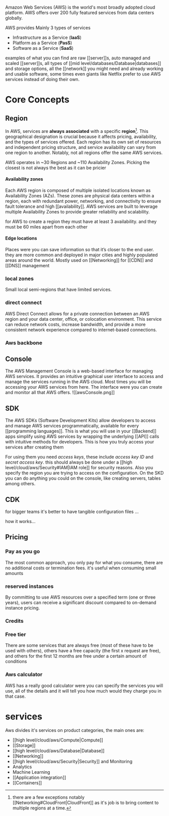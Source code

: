 Amazon Web Services (AWS) is the world's most broadly adopted cloud platform. AWS offers over 200 fully featured services from data centers globally.

AWS provides Mainly 3 types of services
- Infrastructure as a Service (**IaaS**) 
- Platform as a Service (**PasS**)
- Software as a Service (**SaaS**)

examples of what you can find are raw [[server]]s, auto managed and scaled [[server]]s, all types of [[mid level/databases/Database|databases]] and storage options, all the [[network]] you might need and already working and usable software, some times even giants like Netflix prefer to use AWS services instead of doing their own.

# Core Concepts
## Region
In AWS, services are **always** **associated** with a specific **region**[^1]. This geographical designation is crucial because it affects pricing, availability, and the types of services offered. Each region has its own set of resources and independent pricing structure, and service availability can vary from one region to another. Notably, not all regions offer the same AWS services.


[^1]: there are a few exceptions notably [[Networking#CloudFront|CloudFront]] as it's job is to bring content to multiple regions at a time.

AWS operates in ~30 Regions and  ~110 Availability Zones. Picking the closest is not always the best as it can be pricier
#### Availability zones
Each AWS region is composed of multiple isolated locations known as Availability Zones (AZs). These zones are physical data centers within a region, each with redundant power, networking, and connectivity to ensure fault tolerance and high [[availability]]. AWS services are built to leverage multiple Availability Zones to provide greater reliability and scalability.

for AWS to create a region they must have at least 3 availability. and they must be 60 miles apart from each other 
#### Edge locations
Places were you can save information so that it’s closer to the end user. they are more common and deployed in major cities and highly populated areas around the world. Mostly used on [[Networking]] for [[CDN]] and [[DNS]] management
### local zones
Small local semi-regions that have limited services.
### direct connect
AWS Direct Connect allows for a private connection between an AWS region and your data center, office, or colocation environment. This service can reduce network costs, increase bandwidth, and provide a more consistent network experience compared to internet-based connections.
### Aws backbone
## Console
The AWS Management Console is a web-based interface for managing AWS services. It provides an intuitive graphical user interface to access and manage the services running in the AWS cloud. Most times you will be accessing your AWS services from here. The interface were you can create and monitor all that AWS offers. ![[awsConsole.png]]
## SDK
The AWS SDKs (Software Development Kits) allow developers to access and manage AWS services programmatically, available for every [[programming languages]]. This is what you will use in your [[Backend]] apps simplify using AWS services by wrapping the underlying [[API]] calls with intuitive methods for developers. This is how you truly access your services after creating them

For using them you need *access keys*, these include *access key ID* and *secret access key*.  this should always be done under a [[high level/cloud/aws/Security#IAM|IAM role]] for security reasons. Also you specify the region you are trying to access on the configuration. On the SKD you can do anything you could on the console, like creating servers, tables among others.

## CDK
for bigger teams it's better to have tangible configuration files ...

how it works...
## Pricing
### Pay as you go
The most common approach, you only pay for what you consume, there are no additional costs or termination fees. it's useful when consuming small amounts
### reserved instances
By committing to use AWS resources over a specified term (one or three years), users can receive a significant discount compared to on-demand instance pricing.
### Credits
### Free tier
There are some services that are always free (most of these have to be used with others), others have a free capacity (the first x request are free), and others for the first 12 months are free under a certain amount of conditions
### Aws calculator
AWS has a really good calculator were you can specify the services you will use, all of the details and it will tell you how much would they charge you in that case. 
# services
Aws divides it's services on product categories, the main ones are:
- [[high level/cloud/aws/Compute|Compute]]
- [[Storage]]
- [[high level/cloud/aws/Database|Database]]
- [[Networking]]
- [[high level/cloud/aws/Security|Security]] and Monitoring
- Analytics
- Machine Learning
- [[Application integration]]
- [[Containers]]

